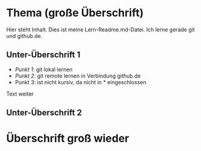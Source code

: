 Thema (große Überschrift)
===========================

Hier steht Inhalt. Dies ist meine Lern-Readme.md-Datei. Ich lerne gerade git und github.de.

## Unter-Überschrift 1

* *Punkt 1*: git lokal lernen
* *Punkt 2*: git remote lernen in Verbindung github.de
* Punkt 3: ist nicht kursiv, da nicht in * eingeschlossen 

Text weiter

## Unter-Überschrift 2


Überschrift groß wieder
==========================